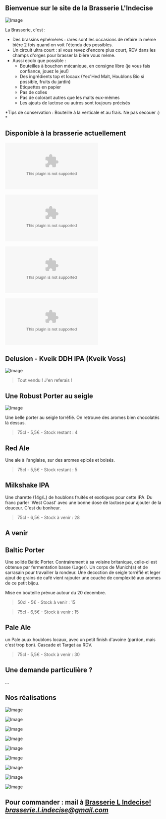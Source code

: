 ## Bienvenue sur le site de la Brasserie L'Indecise

![Image](https://brasserie-l-indecise.github.io/brasserie-l-indecise/img_brasserie_4.jpg)

La Brasserie, c'est :

* Des brassins ephémères : rares sont les occasions de refaire la même bière 2 fois quand on voit l'étendu des possibles.
* Un circuit ultra court : si vous revez d'encore plus court, RDV dans les champs d'orges pour brasser la bière vous même.
* Aussi ecolo que possible :
  * Bouteilles à bouchon mécanique, en consigne libre (je vous fais confiance, jouez le jeu!)
  * Des ingrédients top et locaux (Yec'Hed Malt, Houblons Bio si possible, fruits du jardin)
  * Etiquettes en papier
  * Pas de colles
  * Pas de colorant autres que les malts eux-mêmes
  * Les ajouts de lactose ou autres sont toujours précisés

*Tips de conservation : Bouteille à la verticale et au frais. Ne pas secouer :)  *

## Disponible à la brasserie actuellement

![Image](https://github.com/brasserie-l-indecise/brasserie-l-indecise/blob/gh-pages/Gotland_balticPorter.ai)

![Image](https://github.com/brasserie-l-indecise/brasserie-l-indecise/blob/gh-pages/Moussache.ai)

![Image](https://github.com/brasserie-l-indecise/brasserie-l-indecise/blob/gh-pages/Nanuk.ai)

![Image](https://github.com/brasserie-l-indecise/brasserie-l-indecise/blob/gh-pages/Tofta.ai)

## Delusion - Kveik DDH IPA (Kveik Voss)

![Image](https://brasserie-l-indecise.github.io/brasserie-l-indecise/Image_058.png)

> Tout vendu ! J'en referais !

## Une Robust Porter au seigle

![Image](https://brasserie-l-indecise.github.io/brasserie-l-indecise/Image_059.png)

Une belle porter au seigle torréfié. On retrouve des aromes bien chocolatés là dessus. 

> 75cl - 5,5€ - Stock restant : 4

## Red Ale

Une ale à l'anglaise, sur des aromes epicés et boisés. 

> 75cl - 5,5€ - Stock restant : 5
> 
## Milkshake IPA 

Une charette (14g/L) de houblons fruités et exotiques pour cette IPA. Du franc parler 'West Coast' avec une bonne dose de lactose pour ajouter de la douceur. C'est du bonheur.

> 75cl - 6,5€ - Stock à venir : 28

## A venir

## Baltic Porter

Une solide Baltic Porter. Contrairement à sa voisine britanique, celle-ci est obtenue par fermentation basse (Lager). Un corps de Munich(s) et de sarrasain pour travailler la rondeur. Une decoction de seigle torréfié et leger ajout de grains de café vient rajouter une couche de complexité aux aromes de ce petit bijou.

Mise en bouteille prévue autour du 20 decembre.

> 50cl - 5€ - Stock à venir : 15

> 75cl - 6,5€ - Stock à venir : 15

## Pale Ale

un Pale auux houblons locaux, avec un petit finish d'avoine (pardon, mais c'est trop bon). Cascade et Target au RDV.

> 75cl - 5,5€ - Stock à venir : 30

## Une demande particulière ?
...

## Nos réalisations

![Image](https://brasserie-l-indecise.github.io/brasserie-l-indecise/Image_062.jpg)

![Image](https://brasserie-l-indecise.github.io/brasserie-l-indecise/img_brasserie_1.jpg)

![Image](https://brasserie-l-indecise.github.io/brasserie-l-indecise/Image_061.png)

![Image](https://brasserie-l-indecise.github.io/brasserie-l-indecise/Image_055.jpg)

![Image](https://brasserie-l-indecise.github.io/brasserie-l-indecise/img_brasserie_2.png)

![Image](https://brasserie-l-indecise.github.io/brasserie-l-indecise/img_brasserie-3.jpg)

![Image](https://brasserie-l-indecise.github.io/brasserie-l-indecise/img_brasserie_4.jpg)

![Image](https://brasserie-l-indecise.github.io/brasserie-l-indecise/img_brasserie_5.jpg)

![Image](https://brasserie-l-indecise.github.io/brasserie-l-indecise/img_brasserie_6.jpg)

## Pour commander : mail à [Brasserie L Indecise!](mailto:?to=brasserie.l.indecise@gmail.com) *brasserie.l.indecise@gmail.com*
